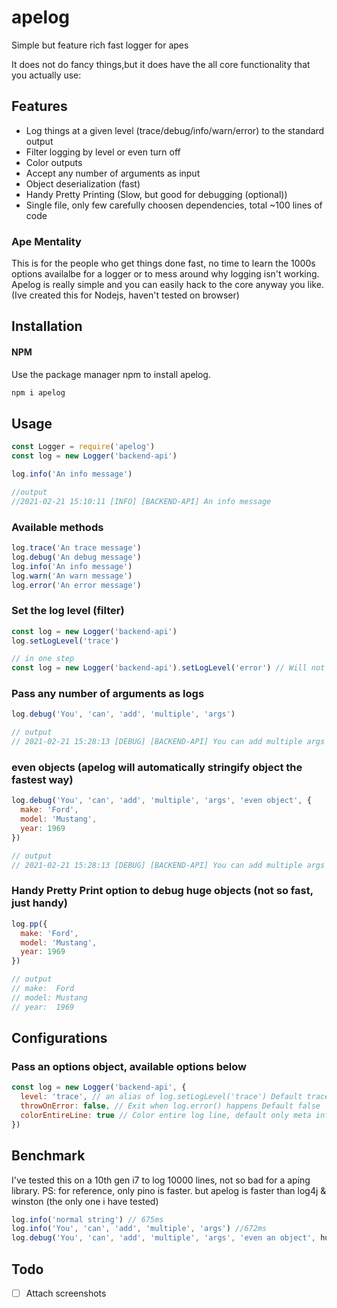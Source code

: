 
# apelog

Simple but feature rich fast logger for apes 

It does not do fancy things,but it does have the all core functionality that you actually use:

## Features

* Log things at a given level (trace/debug/info/warn/error) to the standard output
* Filter logging by level or even turn off
* Color outputs
* Accept any number of arguments as input
* Object deserialization (fast)
* Handy Pretty Printing (Slow, but good for debugging (optional))
* Single file, only few carefully choosen dependencies, total ~100 lines of code

### Ape Mentality

This is for the people who get things done fast, no time to learn the 1000s options availalbe for a logger or to mess around why logging isn't working. Apelog is really simple and you can easily hack to the core anyway you like. (Ive created this for Nodejs, haven't tested on browser)

## Installation

#### NPM
Use the package manager npm to install apelog.

```bash
npm i apelog
```

## Usage
```javascript
const Logger = require('apelog')
const log = new Logger('backend-api')

log.info('An info message')

//output
//2021-02-21 15:10:11 [INFO] [BACKEND-API] An info message
```

### Available methods
```javascript
log.trace('An trace message')
log.debug('An debug message')
log.info('An info message')
log.warn('An warn message')
log.error('An error message')
```

### Set the log level (filter)
```javascript
const log = new Logger('backend-api')
log.setLogLevel('trace')

// in one step
const log = new Logger('backend-api').setLogLevel('error') // Will not print anything below error
```

### Pass any number of arguments as logs
```javascript
log.debug('You', 'can', 'add', 'multiple', 'args')

// output
// 2021-02-21 15:28:13 [DEBUG] [BACKEND-API] You can add multiple args
```

### even objects (apelog will automatically stringify object the fastest way)
```javascript
log.debug('You', 'can', 'add', 'multiple', 'args', 'even object', {
  make: 'Ford',
  model: 'Mustang',
  year: 1969
})

// output
// 2021-02-21 15:28:13 [DEBUG] [BACKEND-API] You can add multiple args even an object {"make":"Ford","model":"Mustang","year":1969}
```

### Handy Pretty Print option to debug huge objects (not so fast, just handy)
```javascript
log.pp({
  make: 'Ford',
  model: 'Mustang',
  year: 1969
})

// output
// make:  Ford
// model: Mustang
// year:  1969
```

## Configurations

### Pass an options object, available options below
```javascript
const log = new Logger('backend-api', { 
  level: 'trace', // an alias of log.setLogLevel('trace') Default trace
  throwOnError: false, // Exit when log.error() happens Default false
  colorEntireLine: true // Color entire log line, default only meta info is colored
})
```

## Benchmark
I've tested this on a 10th gen i7 to log 10000 lines, not so bad for a aping library.
PS: for reference, only pino is faster. but apelog is faster than log4j & winston (the only one i have tested)

```javascript
log.info('normal string') // 675ms
log.info('You', 'can', 'add', 'multiple', 'args') //672ms
log.debug('You', 'can', 'add', 'multiple', 'args', 'even an object', hugeObject) // 1086ms
```

## Todo
- [ ] Attach screenshots  


